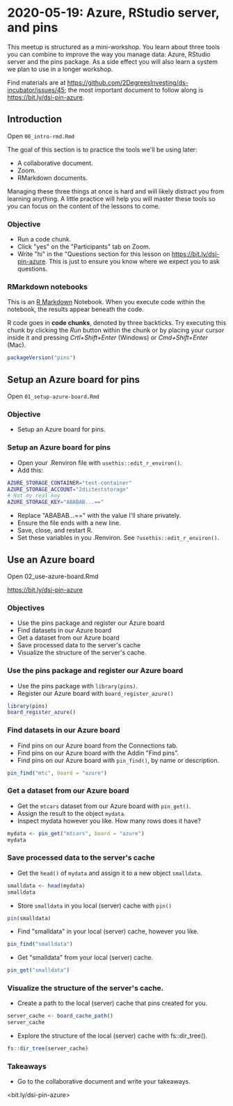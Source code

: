 # 2020-05-19: Azure, RStudio server, and pins

This meetup is structured as a mini-workshop. You learn about three tools you can combine to improve the way you manage data: Azure, RStudio server and the pins package. As a side effect you will also learn a system we plan to use in a longer workshop.

Find materials are at <https://github.com/2DegreesInvesting/ds-incubator/issues/45>; the most important document to follow along is <https://bit.ly/dsi-pin-azure>.



## Introduction

Open `00_intro-rmd.Rmd`

The goal of this section is to practice the tools we'll be using later:

* A collaborative document.
* Zoom.
* RMarkdown documents.

Managing these three things at once is hard and will likely distract you from learning anything. A little practice will help you will master these tools so you can focus on the content of the lessons to come.

### Objective

* Run a code chunk.
* Click "yes" on the "Participants" tab on Zoom.
* Write "hi" in the "Questions section for this lesson on https://bit.ly/dsi-pin-azure. This is just to ensure you know where we expect you to ask questions.

### RMarkdown notebooks

This is an [R Markdown](http://rmarkdown.rstudio.com) Notebook. When you execute code within the notebook, the results appear beneath the code. 

R code goes in **code chunks**, denoted by three backticks. Try executing this chunk by clicking the *Run* button within the chunk or by placing your cursor inside it and pressing *Crtl+Shift+Enter* (Windows) or *Cmd+Shift+Enter* (Mac).


```r
packageVersion("pins")
```




## Setup an Azure board for pins

Open `01_setup-azure-board.Rmd`

### Objective

* Setup an Azure board for pins.

### Setup an Azure board for pins

* Open your .Renviron file with `usethis::edit_r_environ()`.
* Add this:


```bash
AZURE_STORAGE_CONTAINER="test-container"
AZURE_STORAGE_ACCOUNT="2diiteststorage"
# Not my real key
AZURE_STORAGE_KEY="ABABAB...=="
```

* Replace "ABABAB...==" with the value I'll share privately.
* Ensure the file ends with a new line.
* Save, close, and restart R.
* Set these variables in you .Renviron. See `?usethis::edit_r_environ()`.



## Use an Azure board

Open 02_use-azure-board.Rmd

<https://bit.ly/dsi-pin-azure>

### Objectives

* Use the pins package and register our Azure board
* Find datasets in our Azure board
* Get a dataset from our Azure board
* Save processed data to the server's cache
* Visualize the structure of the server's cache.

### Use the pins package and register our Azure board

* Use the pins package with `library(pins)`.
* Register our Azure board with `board_register_azure()`


```r
library(pins)
board_register_azure()
```



### Find datasets in our Azure board

* Find pins on our Azure board from the Connections tab.
* Find pins on our Azure board with the Addin "Find pins".
* Find pins on our Azure board with `pin_find()`, by name or description.


```r
pin_find("mtc", board = "azure")
```



### Get a dataset from our Azure board

* Get the `mtcars` dataset from our Azure board with `pin_get()`.
* Assign the result to the object `mydata`.
* Inspect mydata however you like. How many rows does it have?


```r
mydata <- pin_get("mtcars", board = "azure")
mydata
```



### Save processed data to the server's cache

* Get the `head()` of `mydata` and assign it to a new object `smalldata`.


```r
smalldata <- head(mydata)
smalldata
```

* Store `smalldata` in you local (server) cache with `pin()`


```r
pin(smalldata)
```

* Find "smalldata" in your local (server) cache, however you like.


```r
pin_find("smalldata")
```

* Get "smalldata" from your local (server) cache.


```r
pin_get("smalldata")
```



### Visualize the structure of the server's cache.

* Create a path to the local (server) cache that pins created for you.


```r
server_cache <- board_cache_path()
server_cache
```

* Explore the structure of the local (server) cache with fs::dir_tree().


```r
fs::dir_tree(server_cache)
```



### Takeaways

* Go to the collaborative document and write your takeaways.

<bit.ly/dsi-pin-azure>

